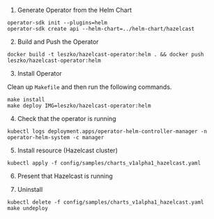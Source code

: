 1. Generate Operator from the Helm Chart

```
operator-sdk init --plugins=helm
operator-sdk create api --helm-chart=../helm-chart/hazelcast
```

2. Build and Push the Operator

```
docker build -t leszko/hazelcast-operator:helm . && docker push leszko/hazelcast-operator:helm
```

3. Install Operator

Clean up `Makefile` and then run the following commands.

```
make install
make deploy IMG=leszko/hazelcast-operator:helm
```

4. Check that the operator is running

```
kubectl logs deployment.apps/operator-helm-controller-manager -n operator-helm-system -c manager
```

5. Install resource (Hazelcast cluster)

```
kubectl apply -f config/samples/charts_v1alpha1_hazelcast.yaml
```

6. Present that Hazelcast is running

7. Uninstall

```
kubectl delete -f config/samples/charts_v1alpha1_hazelcast.yaml
make undeploy
```
